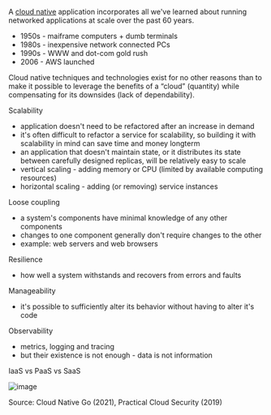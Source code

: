 A [cloud native](https://github.com/cncf/toc/blob/main/DEFINITION.md) application incorporates all we've learned about running networked applications at scale over the past 60 years.

* 1950s - maiframe computers + dumb terminals
* 1980s - inexpensive network connected PCs
* 1990s - WWW and dot-com gold rush
* 2006 - AWS launched

Cloud native techniques and technologies exist for no other reasons than to make it possible to leverage the benefits of a “cloud” (quantity) while compensating for its downsides (lack of dependability).

Scalability

* application doesn't need to be refactored after an increase in demand
* it's often difficult to refactor a service for scalability, so building it with scalability in mind can save time and money longterm
* an application that doesn't maintain state, or it distributes its state between carefully designed replicas, will be relatively easy to scale
* vertical scaling - adding memory or CPU (limited by available computing resources)
* horizontal scaling - adding (or removing) service instances

Loose coupling

* a system's components have minimal knowledge of any other components
* changes to one component generally don't require changes to the other
* example: web servers and web browsers

Resilience

* how well a system withstands and recovers from errors and faults

Manageability

* it's possible to sufficiently alter its behavior without having to alter it's code

Observability

* metrics, logging and tracing
* but their existence is not enough - data is not information

IaaS vs PaaS vs SaaS

![image](https://user-images.githubusercontent.com/1047259/136159426-797502ab-ef09-4739-9d31-2ae1a7bed71d.png)

Source: Cloud Native Go (2021), Practical Cloud Security (2019)
